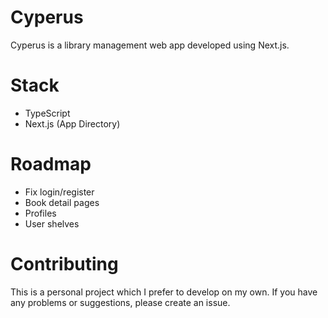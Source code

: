 # Cyperus

Cyperus is a library management web app developed using Next.js.

# Stack

- TypeScript
- Next.js (App Directory)

# Roadmap

- Fix login/register
- Book detail pages
- Profiles
- User shelves

# Contributing

This is a personal project which I prefer to develop on my own. If you have any problems or suggestions, please create an issue.

